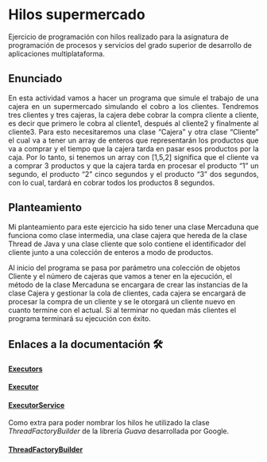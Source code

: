 # Hilos supermercado

Ejercicio de programación con hilos realizado para la asignatura de programación de procesos
y servicios del grado superior de desarrollo de aplicaciones multiplataforma.

## Enunciado

<div style="text-align: justify">
    En esta actividad vamos a hacer un programa que simule el trabajo de una cajera
    en un supermercado simulando el cobro a los clientes. Tendremos tres clientes y
    tres cajeras, la cajera debe cobrar la compra cliente a cliente, es decir que primero
    le cobra al cliente1, después al cliente2 y finalmente al cliente3. Para esto
    necesitaremos una clase “Cajera” y otra clase “Cliente” el cual va a tener un array
    de enteros que representarán los productos que va a comprar y el tiempo que la
    cajera tarda en pasar esos productos por la caja. Por lo tanto, si tenemos un array
    con [1,5,2] significa que el cliente va a comprar 3 productos y que la cajera tarda en
    procesar el producto “1” un segundo, el producto “2” cinco segundos y el producto
    “3” dos segundos, con lo cual, tardará en cobrar todos los productos 8 segundos.
 </div>

## Planteamiento

Mi planteamiento para este ejercicio ha sido tener una clase Mercaduna que funciona como clase intermedia,
una clase cajera que hereda de la clase Thread de Java y una clase cliente que solo contiene el identificador
del cliente junto a una colección de enteros a modo de productos.

Al inicio del programa se pasa por parámetro una colección de objetos Cliente y el número de cajeras que vamos a
tener en la ejecución, el método de la clase Mercaduna se encargara de crear las instancias de la clase Cajera y
gestionar la cola de clientes, cada cajera se encargará de procesar la compra de un cliente y se le otorgará un
cliente nuevo en cuanto termine con el actual. Si al terminar no quedan más clientes el programa terminará su
ejecución con éxito.

## Enlaces a la documentación 🛠️

#### [Executors](https://docs.oracle.com/javase/7/docs/api/java/util/concurrent/Executors.html)
#### [Executor](https://docs.oracle.com/javase/7/docs/api/java/util/concurrent/Executor.html)
#### [ExecutorService](https://docs.oracle.com/javase/7/docs/api/java/util/concurrent/ExecutorService.html)

Como extra para poder nombrar los hilos he utilizado la clase _ThreadFactoryBuilder_ de la librería _Guava_ desarrollada
por Google.

#### [ThreadFactoryBuilder](https://guava.dev/releases/19.0/api/docs/com/google/common/util/concurrent/ThreadFactoryBuilder.html)





